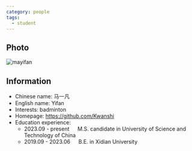 ```yaml
---
category: people
tags:
  - student
---
```


## Photo

![mayifan](https://github.com/ustc-ivclab/ustc-ivclab.github.io/assets/116997215/c8839a9d-1b13-493d-b53b-82c7d823d366)


## Information

- Chinese name: 马一凡
- English name: Yifan
- Interests: badminton
- Homepage:   https://github.com/Kwanshi
- Education experience:
  - 2023.09 - present   M.S. candidate in University of Science and Technology of China
  - 2019.09 - 2023.06   B.E. in Xidian University